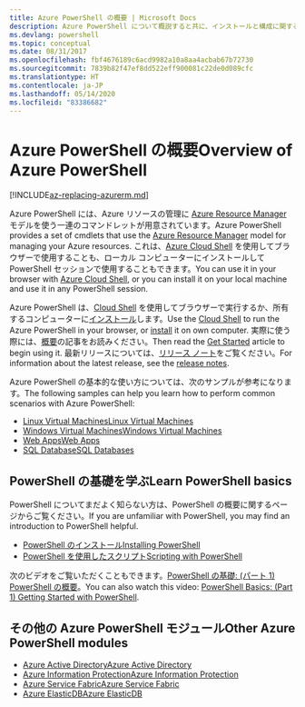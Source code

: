 ```yaml
---
title: Azure PowerShell の概要 | Microsoft Docs
description: Azure PowerShell について概説すると共に、インストールと構成に関するページへのリンクを紹介します。
ms.devlang: powershell
ms.topic: conceptual
ms.date: 08/31/2017
ms.openlocfilehash: fbf4676189c6acd9982a10a8aa4acbab67b72730
ms.sourcegitcommit: 7839b82f47ef8dd522eff900081c22de0d089cfc
ms.translationtype: HT
ms.contentlocale: ja-JP
ms.lasthandoff: 05/14/2020
ms.locfileid: "83386682"
---
```

# <a name="overview-of-azure-powershell"></a><span data-ttu-id="ced12-103">Azure PowerShell の概要</span><span class="sxs-lookup"><span data-stu-id="ced12-103">Overview of Azure PowerShell</span></span>

[!INCLUDE[az-replacing-azurerm.md](../includes/az-replacing-azurerm.md)]

<span data-ttu-id="ced12-104">Azure PowerShell には、Azure リソースの管理に [Azure Resource Manager](/azure/azure-resource-manager/resource-group-overview) モデルを使う一連のコマンドレットが用意されています。</span><span class="sxs-lookup"><span data-stu-id="ced12-104">Azure PowerShell provides a set of cmdlets that use the [Azure Resource Manager](/azure/azure-resource-manager/resource-group-overview) model for managing your Azure resources.</span></span> <span data-ttu-id="ced12-105">これは、[Azure Cloud Shell](/azure/cloud-shell/overview) を使用してブラウザーで使用することも、ローカル コンピューターにインストールして PowerShell セッションで使用することもできます。</span><span class="sxs-lookup"><span data-stu-id="ced12-105">You can use it in your browser with [Azure Cloud Shell](/azure/cloud-shell/overview), or you can install it on your local machine and use it in any PowerShell session.</span></span>

<span data-ttu-id="ced12-106">Azure PowerShell は、[Cloud Shell](/azure/cloud-shell/overview) を使用してブラウザーで実行するか、所有するコンピューターに[インストール](install-azurerm-ps.md)します。</span><span class="sxs-lookup"><span data-stu-id="ced12-106">Use the [Cloud Shell](/azure/cloud-shell/overview) to run the Azure PowerShell in your browser, or [install](install-azurerm-ps.md) it on own computer.</span></span> <span data-ttu-id="ced12-107">実際に使う際には、[概要](get-started-azureps.md)の記事をお読みください。</span><span class="sxs-lookup"><span data-stu-id="ced12-107">Then read the [Get Started](get-started-azureps.md) article to begin using it.</span></span> <span data-ttu-id="ced12-108">最新リリースについては、[リリース ノート](release-notes-azureps.md)をご覧ください。</span><span class="sxs-lookup"><span data-stu-id="ced12-108">For information about the latest release, see the [release notes](release-notes-azureps.md).</span></span>

<span data-ttu-id="ced12-109">Azure PowerShell の基本的な使い方については、次のサンプルが参考になります。</span><span class="sxs-lookup"><span data-stu-id="ced12-109">The following samples can help you learn how to perform common scenarios with Azure PowerShell:</span></span>

* [<span data-ttu-id="ced12-110">Linux Virtual Machines</span><span class="sxs-lookup"><span data-stu-id="ced12-110">Linux Virtual Machines</span></span>](/azure/virtual-machines/virtual-machines-linux-powershell-samples?toc=/powershell/azure/toc.json)
* [<span data-ttu-id="ced12-111">Windows Virtual Machines</span><span class="sxs-lookup"><span data-stu-id="ced12-111">Windows Virtual Machines</span></span>](/azure/virtual-machines/virtual-machines-windows-powershell-samples?toc=/powershell/azure/toc.json)
* [<span data-ttu-id="ced12-112">Web Apps</span><span class="sxs-lookup"><span data-stu-id="ced12-112">Web Apps</span></span>](/azure/app-service-web/app-service-powershell-samples?toc=/powershell/azure/toc.json)
* [<span data-ttu-id="ced12-113">SQL Database</span><span class="sxs-lookup"><span data-stu-id="ced12-113">SQL Databases</span></span>](/azure/sql-database/sql-database-powershell-samples?toc=/powershell/azure/toc.json)

## <a name="learn-powershell-basics"></a><span data-ttu-id="ced12-114">PowerShell の基礎を学ぶ</span><span class="sxs-lookup"><span data-stu-id="ced12-114">Learn PowerShell basics</span></span>

<span data-ttu-id="ced12-115">PowerShell についてまだよく知らない方は、PowerShell の概要に関するページからご覧ください。</span><span class="sxs-lookup"><span data-stu-id="ced12-115">If you are unfamiliar with PowerShell, you may find an introduction to PowerShell helpful.</span></span>

* [<span data-ttu-id="ced12-116">PowerShell のインストール</span><span class="sxs-lookup"><span data-stu-id="ced12-116">Installing PowerShell</span></span>](/powershell/scripting/installing-windows-powershell)
* [<span data-ttu-id="ced12-117">PowerShell を使用したスクリプト</span><span class="sxs-lookup"><span data-stu-id="ced12-117">Scripting with PowerShell</span></span>](/powershell/scripting/scripting-with-windows-powershell)

<span data-ttu-id="ced12-118">次のビデオをご覧いただくこともできます。[PowerShell の基礎: (パート 1) PowerShell の概要](https://channel9.msdn.com/Blogs/Taste-of-Premier/PowerShellBasicsPart1)。</span><span class="sxs-lookup"><span data-stu-id="ced12-118">You can also watch this video: [PowerShell Basics: (Part 1) Getting Started with PowerShell](https://channel9.msdn.com/Blogs/Taste-of-Premier/PowerShellBasicsPart1).</span></span>

## <a name="other-azure-powershell-modules"></a><span data-ttu-id="ced12-119">その他の Azure PowerShell モジュール</span><span class="sxs-lookup"><span data-stu-id="ced12-119">Other Azure PowerShell modules</span></span>

* [<span data-ttu-id="ced12-120">Azure Active Directory</span><span class="sxs-lookup"><span data-stu-id="ced12-120">Azure Active Directory</span></span>](/powershell/azure/active-directory/)
* [<span data-ttu-id="ced12-121">Azure Information Protection</span><span class="sxs-lookup"><span data-stu-id="ced12-121">Azure Information Protection</span></span>](/powershell/azure/aip/)
* [<span data-ttu-id="ced12-122">Azure Service Fabric</span><span class="sxs-lookup"><span data-stu-id="ced12-122">Azure Service Fabric</span></span>](/powershell/azure/service-fabric/)
* [<span data-ttu-id="ced12-123">Azure ElasticDB</span><span class="sxs-lookup"><span data-stu-id="ced12-123">Azure ElasticDB</span></span>](/powershell/azure/elasticdbjobs/)
